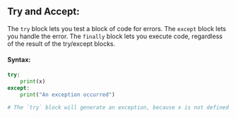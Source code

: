## Try and Accept:
The `try` block lets you test a block of code for errors.
The `except` block lets you handle the error.
The `finally` block lets you execute code, regardless of the result of the try/except blocks.

#### Syntax:
```py
try:
	print(x)
except:
	print("An exception occurred")
	
# The `try` block will generate an exception, because x is not defined
```

